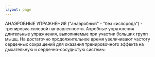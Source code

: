 ```yaml
---
layout: page
---
```

АНАЭРОБНЫЕ УПРАЖНЕНИЯ ("анаэробный" - "без кислорода") - тренировка силовой направленности. Аэробные упражнения - длительные упражнения, выполняемые при участии больших групп мышц. На достаточно продолжительное время увеличивают частоту сердечных сокращений для оказания тренировочного эффекта на дыхательную и сердечно-сосудистую системы. 